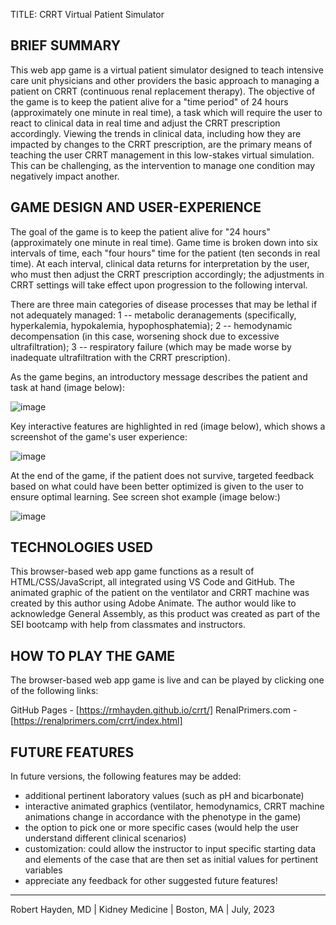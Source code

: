 
TITLE: CRRT Virtual Patient Simulator 

BRIEF SUMMARY
-------------
This web app game is a virtual patient simulator designed to teach intensive care unit physicians and other providers the basic approach to managing a patient on CRRT (continuous renal replacement therapy). The objective of the game is to keep the patient alive for a "time period" of 24 hours (approximately one minute in real time), a task which will require the user to react to clinical data in real time and adjust the CRRT prescription accordingly. Viewing the trends in clinical data, including how they are impacted by changes to the CRRT prescription, are the primary means of teaching the user CRRT management in this low-stakes virtual simulation. This can be challenging, as the intervention to manage one condition may negatively impact another.

GAME DESIGN AND USER-EXPERIENCE
-------------------------------
The goal of the game is to keep the patient alive for "24 hours" (approximately one minute in real time). Game time is broken down into six intervals of time, each "four hours" time for the patient (ten seconds in real time). At each interval, clinical data returns for interpretation by the user, who must then adjust the CRRT prescription accordingly; the adjustments in CRRT settings will take effect upon progression to the following interval.

There are three main categories of disease processes that may be lethal if not adequately managed: 1 -- metabolic deranagements (specifically, hyperkalemia, hypokalemia, hypophosphatemia); 2 -- hemodynamic decompensation (in this case, worsening shock due to excessive ultrafiltration); 3 -- respiratory failure (which may be made worse by inadequate ultrafiltration with the CRRT prescription).

As the game begins, an introductory message describes the patient and task at hand (image below):

![image](https://github.com/rmhayden/crrt/assets/138035971/44dac4df-50e6-4f21-a457-07f6b49818a2)


Key interactive features are highlighted in red (image below), which shows a screenshot of the game's user experience:

![image](https://github.com/rmhayden/crrt/assets/138035971/f25e86d9-bfda-4978-a23a-a57341a361f9)


At the end of the game, if the patient does not survive, targeted feedback based on what could have been better optimized is given to the user to ensure optimal learning. See screen shot example (image below:)

![image](https://github.com/rmhayden/crrt/assets/138035971/356d7569-46d0-4a3a-a43d-99af5bfad8ef)


TECHNOLOGIES USED
-----------------
This browser-based web app game functions as a result of HTML/CSS/JavaScript, all integrated using VS Code and GitHub. The animated graphic of the patient on the ventilator and CRRT machine was created by this author using Adobe Animate. The author would like to acknowledge General Assembly, as this product was created as part of the SEI bootcamp with help from classmates and instructors.


HOW TO PLAY THE GAME
--------------------
The browser-based web app game is live and can be played by clicking one of the following links:

GitHub Pages - [https://rmhayden.github.io/crrt/]
RenalPrimers.com - [https://renalprimers.com/crrt/index.html]


FUTURE FEATURES
---------------
In future versions, the following features may be added:
- additional pertinent laboratory values (such as pH and bicarbonate)
- interactive animated graphics (ventilator, hemodynamics, CRRT machine animations change in accordance with the phenotype in the game)
- the option to pick one or more specific cases (would help the user understand different clinical scenarios)
- customization: could allow the instructor to input specific starting data and elements of the case that are then set as initial values for pertinent variables
- appreciate any feedback for other suggested future features!


-----------------
Robert Hayden, MD  |  Kidney Medicine  |  Boston, MA  |  July, 2023
